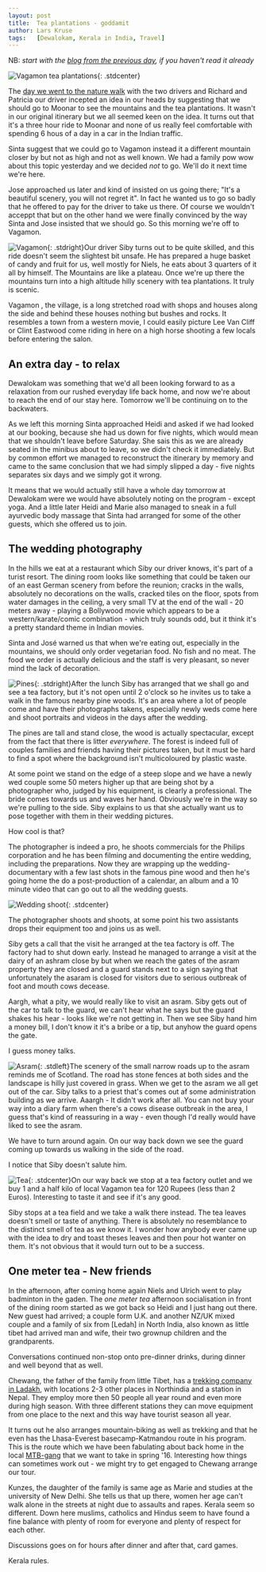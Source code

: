 ```yaml
---
layout: post
title:  Tea plantations - goddamit
author: Lars Kruse
tags:   [Dewalokam, Kerala in India, Travel]
---
```

NB: _start with the [blog from the previous day](/en/dewalokam+day+3.html), if you haven't read it already_

![Vagamon tea plantations](/images/blog/DSCN1002.JPG){: .stdcenter}

The [day we went to the nature walk](en/dewalokam+day+2.html) with the two drivers and Richard and Patricia our driver incepted an idea in our heads by suggesting that we should go to Moonar to see the mountains and the tea plantations. It wasn't in our original itinerary but we all seemed keen on the idea. It turns out that it's a three hour ride to Moonar and none of us really feel comfortable with spending 6 hous of a day in a car in the Indian traffic.

Sinta suggest that we could go to Vagamon instead it a different mountain closer by but not as high and not as well known. We had a family pow wow about this topic yesterday and we decided _not_ to go. We'll do it next time we're here.

Jose approached us later and kind of insisted on us going there; "It's a beautiful scenery, you will not regret it". In fact he wanted us to go so badly that he offered to pay for the driver to take us there. Of course we wouldn't acceppt that but on the other hand we were finally convinced by the way Sinta and Jose insisted that we should go. So this morning we're off to Vagamon. 

![Vagamon](/images/blog/DSCN1070.JPG){: .stdright}Our driver Siby turns out to be quite skilled, and this ride doesn't seem the slightest bit unsafe. He has prepared a huge basket of candy and fruit for us, well mostly for Niels, he eats about 3 quarters of it all by himself. The Mountains are like a plateau. Once we're up there the mountains turn into a high altitude hilly scenery with tea plantations. It truly is scenic.

Vagamon , the village, is a long stretched road with shops and houses along the side and behind these houses nothing but bushes and rocks. It resembles a town from a western movie, I could easily picture Lee Van Cliff or Clint Eastwood come riding in here on a high horse shooting a few locals before entering the salon.

## An extra day - to relax
Dewalokam was something that we'd all been looking forward to as a relaxation from our rushed everyday life back home, and now we're about to reach the end of our stay here. Tomorrow we'll be continuing on to the backwaters.

As we left this morning Sinta approached Heidi and asked if we had looked at our booking, because she had us down for five nights, which would mean that we shouldn't leave before Saturday. She sais this as we are already seated in the minibus about to leave, so we didn't check it immediately. But by common effort we managed to reconstruct the itinerary by memory and came to the same conclusion that we had simply slipped a day - five nights separates six days and we simply got it wrong.

It means that we would actually still have a whole day tomorrow at Dewalokam were we would have absolutely noting on the program - except yoga. And a little later Heidi and Marie also managed to sneak in a full ayurvedic body massage that Sinta had arranged for some of the other guests, which she offered us to join.

## The wedding photography
In the hills we eat at a restaurant which Siby our driver knows, it's part of a turist resort. The dining room looks like something that could be taken our of an east German scenery from before the reunion; cracks in the walls, absolutely no decorations on the walls, cracked tiles on the floor, spots from water damages in the ceiling, a very small TV at the end of the wall - 20 meters away - playing a Bollywood movie which appears to be a western/karate/comic combination - which truly sounds odd, but it think it's a pretty standard theme in Indian movies.

Sinta and José warned us that when we're eating out, especially in the mountains, we should only order vegetarian food. No fish and no meat. The food we order is actually delicious and the staff is very pleasant, so never mind the lack of decoration.

![Pines](/images/blog/DSCN1016.JPG){: .stdright}After the lunch Siby has arranged that we shall go and see a tea factory, but it's not open until 2 o'clock so he invites us to take a walk in the famous nearby pine woods. It's an area where a lot of people come and have their photographs takens, especially newly weds come here and shoot portraits and videos in the days after the wedding.

The pines are tall and stand close, the wood is actually spectacular, except from the fact that there is litter _everywhere_. The forest is indeed full of couples families and friends having their pictures taken, but it must be hard to find a spot where the background isn't multicoloured by plastic waste.

At some point we stand on the edge of a steep slope and we have a newly wed couple some 50 meters higher up that are being shot by a photographer who, judged by his equipment, is clearly a professional. The bride comes towards us and waves her hand. Obviously we're in the way so we're pulling to the side. Siby explains to us that she actually want us to pose together with them in their wedding pictures.

How cool is that?

The photographer is indeed a pro, he shoots commercials for the Philips corporation and he has been filming and documenting the entire wedding, including the preparations. Now they are wrapping up the wedding-documentary with a few last shots in the famous pine wood and then he's going home the do a post-production of a calendar, an album and a 10 minute video that can go out to all the wedding guests.

![Wedding shoot](/images/blog/DSC_0562.JPG){: .stdcenter}

The photographer shoots and shoots, at some point his two assistants drops their equipment too and joins us as well. 

Siby gets a call that the visit he arranged at the tea factory is off. The factory had to shut down early. Instead he managed to arrange a visit at the dairy of an ashram close by but when we reach the gates of the asram property they are closed and a guard stands next to a sign saying that unfortunately the asaram is closed for visitors due to serious outbreak of foot and mouth cows decease.

Aargh, what a pity, we would really like to visit an asram. Siby gets out of the car to talk to the guard, we can't hear what he says but the guard shakes his hear - looks like we're not getting in. Then we see Siby hand him a money bill, I don't know it it's a bribe or a tip, but anyhow the guard opens the gate.

I guess money talks.

![Asram](/images/blog/DSCN1047.JPG){: .stdleft}The scenery of the small narrow roads up to the asram reminds me of Scotland. The road has stone fences at both sides and the landscape is hilly just covered in grass. When we get to the asram we all get out of the car. Siby talks to a priest that's comes out af some administration building as we arrive. Aaargh - It didn't work after all. You can not buy your way into a diary farm when there's a cows disease outbreak in the area, I guess that's kind of reassuring in a way - even though I'd really would have liked to see the asram.

We have to turn around again. On our way back down we see the guard coming up towards us walking in the side of the road. 

I notice that Siby doesn't salute him.

![Tea](/images/blog/DSCN1078.JPG){: .stdcenter}On our way back we stop at a tea factory outlet and we buy 1 and a half kilo of local Vagamon tea for 120 Rupees (less than 2 Euros). Interesting to taste it and see if it's any good.

Siby stops at a tea field and we take a walk there instead. The tea leaves doesn't smell or taste of anything. There is absolutely no resemblance to the distinct smell of tea as we know it. I wonder how anybody ever came up with the idea to dry and toast theses leaves and then pour hot wanter on them. It's not obvious that it would turn out to be a success.

## One meter tea - New friends
In the afternoon, after coming home again Niels and Ulrich went to play badminton in the gaden. The _one meter tea_ afternoon socialisation in front of the dining room started as we got back so Heidi and I just hang out there. New guest had arrived; a couple form U.K. and another NZ/UK mixed couple and a family of six from [Ledah] in North India, also known as little tibet had arrived man and wife, their two grownup children and the grandparents.

Conversations continued non-stop onto pre-dinner drinks, during dinner and well beyond that as well.

Chewang, the father of the family from little Tibet, has a [trekking company in Ladakh](http://www.rimoriverexpeditions.com/), with locations 2-3 other places in Northindia and a station in Nepal. They employ more then 50 people all year round and even more during high season. With three different stations they can move equipment from one place to the next and this way have tourist season all year. 

It turns out he also arranges mountain-biking as well as trekking and that he even has the Lhasa-Everest basecamp-Katmandou route in his program. This is the route which we have been fabulating about back home in the local [MTB-gang](http://www.mtb-listen.dk) that we want to take in spring '16. Interesting how things can sometimes work out - we might try to get engaged to Chewang arrange our tour.

Kunzes, the daughter of the family is same age as Marie and studies at the university of New Delhi. She tells us that up there, women her age can't walk alone in the streets at night due to assaults and rapes. Kerala seem so different. Down here muslims, catholics and Hindus seem to have found a fine balance with plenty of room for everyone and plenty of respect for each other. 

Discussions goes on for hours after dinner and after that, card games.

Kerala rules.




